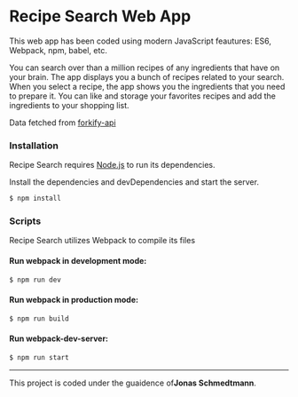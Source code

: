 # Recipe Search Web App

This web app has been coded using modern JavaScript feautures: ES6, Webpack, npm, babel, etc.

You can search over than a million recipes of any ingredients that have on your brain. The app displays you a bunch of recipes related to your search. When you select a recipe, the app shows you the ingredients that you need to prepare it.
You can like and storage your favorites recipes and add the ingredients to your shopping list.

Data fetched from [forkify-api](http://forkify-api.herokuapp.com/)

### Installation

Recipe Search requires [Node.js](https://nodejs.org/) to run its dependencies.

Install the dependencies and devDependencies and start the server.

```sh
$ npm install
```

### Scripts

Recipe Search utilizes Webpack to compile its files

#### Run webpack in development mode:

```sh
$ npm run dev
```

#### Run webpack in production mode:

```sh
$ npm run build
```

#### Run webpack-dev-server:

```sh
$ npm run start
```


---
This project is coded under the guaidence of**Jonas Schmedtmann**.


